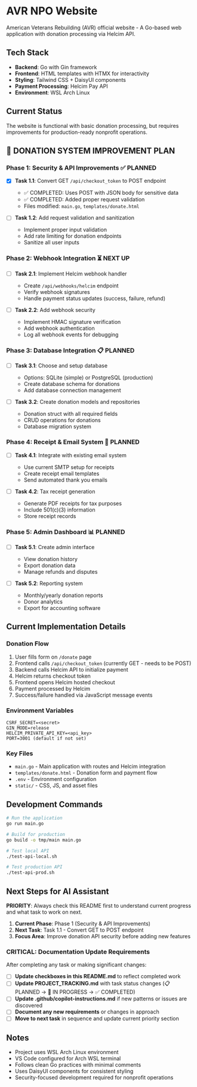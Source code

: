 # AVR NPO Website

American Veterans Rebuilding (AVR) official website - A Go-based web application with donation processing via Helcim API.

## Tech Stack
- **Backend**: Go with Gin framework
- **Frontend**: HTML templates with HTMX for interactivity
- **Styling**: Tailwind CSS + DaisyUI components
- **Payment Processing**: Helcim Pay API
- **Environment**: WSL Arch Linux

## Current Status
The website is functional with basic donation processing, but requires improvements for production-ready nonprofit operations.

## 🚧 DONATION SYSTEM IMPROVEMENT PLAN

### Phase 1: Security & API Improvements ✅ PLANNED
- [x] **Task 1.1**: Convert GET `/api/checkout_token` to POST endpoint
  - ✅ COMPLETED: Uses POST with JSON body for sensitive data
  - ✅ COMPLETED: Added proper request validation
  - Files modified: `main.go`, `templates/donate.html`
  
- [ ] **Task 1.2**: Add request validation and sanitization
  - Implement proper input validation
  - Add rate limiting for donation endpoints
  - Sanitize all user inputs

### Phase 2: Webhook Integration ⏳ NEXT UP
- [ ] **Task 2.1**: Implement Helcim webhook handler
  - Create `/api/webhooks/helcim` endpoint
  - Verify webhook signatures
  - Handle payment status updates (success, failure, refund)
  
- [ ] **Task 2.2**: Add webhook security
  - Implement HMAC signature verification
  - Add webhook authentication
  - Log all webhook events for debugging

### Phase 3: Database Integration 📋 PLANNED
- [ ] **Task 3.1**: Choose and setup database
  - Options: SQLite (simple) or PostgreSQL (production)
  - Create database schema for donations
  - Add database connection management
  
- [ ] **Task 3.2**: Create donation models and repositories
  - Donation struct with all required fields
  - CRUD operations for donations
  - Database migration system

### Phase 4: Receipt & Email System 📧 PLANNED
- [ ] **Task 4.1**: Integrate with existing email system
  - Use current SMTP setup for receipts
  - Create receipt email templates
  - Send automated thank you emails
  
- [ ] **Task 4.2**: Tax receipt generation
  - Generate PDF receipts for tax purposes
  - Include 501(c)(3) information
  - Store receipt records

### Phase 5: Admin Dashboard 📊 PLANNED
- [ ] **Task 5.1**: Create admin interface
  - View donation history
  - Export donation data
  - Manage refunds and disputes
  
- [ ] **Task 5.2**: Reporting system
  - Monthly/yearly donation reports
  - Donor analytics
  - Export for accounting software

## Current Implementation Details

### Donation Flow
1. User fills form on `/donate` page
2. Frontend calls `/api/checkout_token` (currently GET - needs to be POST)
3. Backend calls Helcim API to initialize payment
4. Helcim returns checkout token
5. Frontend opens Helcim hosted checkout
6. Payment processed by Helcim
7. Success/failure handled via JavaScript message events

### Environment Variables
```
CSRF_SECRET=<secret>
GIN_MODE=release
HELCIM_PRIVATE_API_KEY=<api_key>
PORT=3001 (default if not set)
```

### Key Files
- `main.go` - Main application with routes and Helcim integration
- `templates/donate.html` - Donation form and payment flow
- `.env` - Environment configuration
- `static/` - CSS, JS, and asset files

## Development Commands

```bash
# Run the application
go run main.go

# Build for production
go build -o tmp/main main.go

# Test local API
./test-api-local.sh

# Test production API
./test-api-prod.sh
```

## Next Steps for AI Assistant

**PRIORITY**: Always check this README first to understand current progress and what task to work on next.

1. **Current Phase**: Phase 1 (Security & API Improvements)
2. **Next Task**: Task 1.1 - Convert GET to POST endpoint
3. **Focus Area**: Improve donation API security before adding new features

### CRITICAL: Documentation Update Requirements
After completing any task or making significant changes:
- [ ] **Update checkboxes in this README.md** to reflect completed work
- [ ] **Update PROJECT_TRACKING.md** with task status changes (📋 PLANNED → 🔄 IN PROGRESS → ✅ COMPLETED)
- [ ] **Update .github/copilot-instructions.md** if new patterns or issues are discovered
- [ ] **Document any new requirements** or changes in approach
- [ ] **Move to next task** in sequence and update current priority section

## Notes
- Project uses WSL Arch Linux environment
- VS Code configured for Arch WSL terminal
- Follows clean Go practices with minimal comments
- Uses DaisyUI components for consistent styling
- Security-focused development required for nonprofit operations
